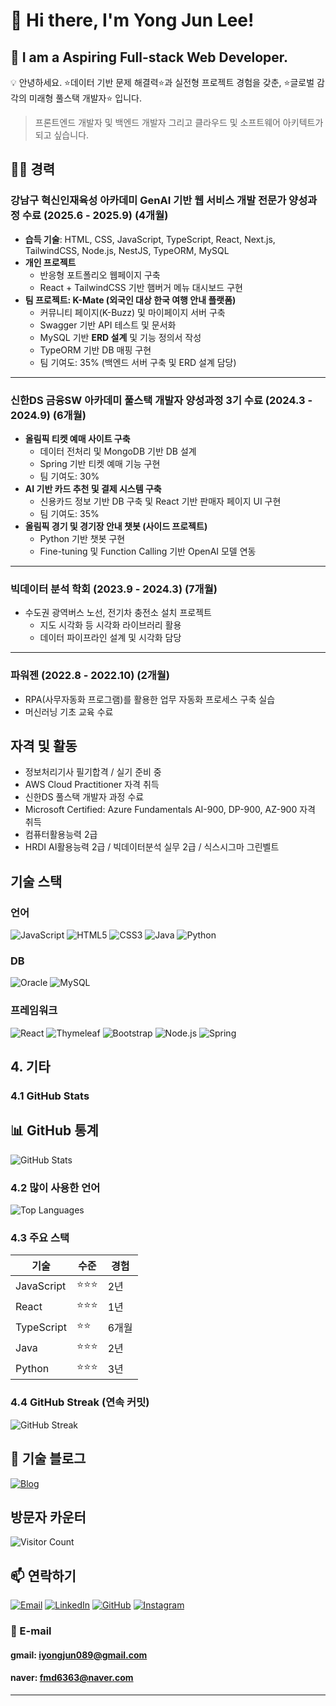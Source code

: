 # 👋 Hi there, I'm Yong Jun Lee! 
## 🚀 I am a **Aspiring Full-stack Web Developer**.
💡 안녕하세요. ⭐데이터 기반 문제 해결력⭐과 실전형 프로젝트 경험을 갖춘, ⭐글로벌 감각의 미래형 풀스택 개발자⭐ 입니다.

> 프론트엔드 개발자 및 백엔드 개발자 그리고 클라우드 및 소프트웨어 아키텍트가 되고 싶습니다.

## 🧑‍💻 경력

### 강남구 혁신인재육성 아카데미 GenAI 기반 웹 서비스 개발 전문가 양성과정 수료 (2025.6 - 2025.9) (4개월)  
- **습득 기술**: HTML, CSS, JavaScript, TypeScript, React, Next.js, TailwindCSS, Node.js, NestJS, TypeORM, MySQL  
- **개인 프로젝트**  
  - 반응형 포트폴리오 웹페이지 구축  
  - React + TailwindCSS 기반 햄버거 메뉴 대시보드 구현  
- **팀 프로젝트: K-Mate (외국인 대상 한국 여행 안내 플랫폼)**  
  - 커뮤니티 페이지(K-Buzz) 및 마이페이지 서버 구축  
  - Swagger 기반 API 테스트 및 문서화  
  - MySQL 기반 **ERD 설계** 및 기능 정의서 작성  
  - TypeORM 기반 DB 매핑 구현
  - 팀 기여도: 35% (백엔드 서버 구축 및 ERD 설계 담당)

---

### 신한DS 금융SW 아카데미 풀스택 개발자 양성과정 3기 수료 (2024.3 - 2024.9) (6개월)  
- **올림픽 티켓 예매 사이트 구축**  
  - 데이터 전처리 및 MongoDB 기반 DB 설계  
  - Spring 기반 티켓 예매 기능 구현  
  - 팀 기여도: 30%  
- **AI 기반 카드 추천 및 결제 시스템 구축**  
  - 신용카드 정보 기반 DB 구축 및 React 기반 판매자 페이지 UI 구현   
  - 팀 기여도: 35%  
- **올림픽 경기 및 경기장 안내 챗봇 (사이드 프로젝트)**  
  - Python 기반 챗봇 구현  
  - Fine-tuning 및 Function Calling 기반 OpenAI 모델 연동  

---

### 빅데이터 분석 학회 (2023.9 - 2024.3) (7개월)  
- 수도권 광역버스 노선, 전기차 충전소 설치 프로젝트  
  - 지도 시각화 등 시각화 라이브러리 활용  
  - 데이터 파이프라인 설계 및 시각화 담당  

---

### 파워젠 (2022.8 - 2022.10) (2개월)  
- RPA(사무자동화 프로그램)를 활용한 업무 자동화 프로세스 구축 실습  
- 머신러닝 기초 교육 수료  

 
## 자격 및 활동

- 정보처리기사 필기합격 / 실기 준비 중
- AWS Cloud Practitioner 자격 취득
- 신한DS 풀스택 개발자 과정 수료
- Microsoft Certified: Azure Fundamentals AI-900, DP-900, AZ-900 자격 취득
- 컴퓨터활용능력 2급
- HRDI AI활용능력 2급 / 빅데이터분석 실무 2급 / 식스시그마 그린벨트


## 기술 스택

### 언어
![JavaScript](https://img.shields.io/badge/-JavaScript-F7DF1E?style=flat-square&logo=javascript&logoColor=black)
![HTML5](https://img.shields.io/badge/html5-%23E34F26.svg?style=for-the-badge&logo=html5&logoColor=white)
![CSS3](https://img.shields.io/badge/css3-%231572B6.svg?style=for-the-badge&logo=css3&logoColor=white)
![Java](https://img.shields.io/badge/java-%23ED8B00.svg?style=for-the-badge&logo=openjdk&logoColor=white)
![Python](https://img.shields.io/badge/-Python-3776AB?style=flat-square&logo=python&logoColor=white)

### DB
![Oracle](https://img.shields.io/badge/Oracle-F80000?style=for-the-badge&logo=oracle&logoColor=white)
![MySQL](https://img.shields.io/badge/mysql-4479A1.svg?style=for-the-badge&logo=mysql&logoColor=white)

### 프레임워크
![React](https://img.shields.io/badge/-React-61DAFB?style=flat-square&logo=react&logoColor=black)
![Thymeleaf](https://img.shields.io/badge/Thymeleaf-%23005C0F.svg?style=for-the-badge&logo=Thymeleaf&logoColor=white)
![Bootstrap](https://img.shields.io/badge/bootstrap-%238511FA.svg?style=for-the-badge&logo=bootstrap&logoColor=white)
![Node.js](https://img.shields.io/badge/-Node.js-339933?style=flat-square&logo=node.js&logoColor=white)
![Spring](https://img.shields.io/badge/spring-%236DB33F.svg?style=for-the-badge&logo=spring&logoColor=white)

## 4. 기타

### 4.1 GitHub Stats 

## 📊 GitHub 통계

![GitHub Stats](https://github-readme-stats.vercel.app/api?username=yongjun1994&show_icons=true&theme=radical)


### 4.2 많이 사용한 언어 


![Top Languages](https://github-readme-stats.vercel.app/api/top-langs/?username=yongjun1994&layout=compact&theme=radical&cache_seconds=86400)


### 4.3 주요 스택

| 기술       | 수준       | 경험 |
| ---------- | ---------- | ---- |
| JavaScript | ⭐⭐⭐ | 2년  |
| React      | ⭐⭐⭐   | 1년  |
| TypeScript | ⭐⭐ | 6개월  |
| Java      | ⭐⭐⭐   | 2년  |
| Python | ⭐⭐⭐ | 3년  |


### 4.4 GitHub Streak (연속 커밋)


![GitHub Streak](https://github-readme-streak-stats.herokuapp.com/?user=yongjun1994&theme=radical)

## 📝 기술 블로그

[![Blog](https://img.shields.io/badge/-Blog-03C75A?style=flat-square&logo=naver&logoColor=white)](https://blog.naver.com/colabdiary)

##  방문자 카운터

![Visitor Count](https://hits.seeyoufarm.com/api/count/incr/badge.svg?url=https://github.com/yongjun1994&count_bg=%2379C83D&title_bg=%23555555&icon=github.svg&icon_color=%23E7E7E7&title=visits&edge_flat=false)



## 📫 연락하기

[![Email](https://img.shields.io/badge/-Email-D14836?style=flat-square&logo=gmail&logoColor=white)](mailto:iyongjun089@gmail.com)
[![LinkedIn](https://img.shields.io/badge/-LinkedIn-0077B5?style=flat-square&logo=linkedin&logoColor=white)](https://www.linkedin.com/in/yongjunlee-b8a49924b)
[![GitHub](https://img.shields.io/badge/-GitHub-181717?style=flat-square&logo=github&logoColor=white)](https://github.com/yongjun1994)
[![Instagram](https://img.shields.io/badge/-Instagram-E4405F?style=flat-square&logo=instagram&logoColor=white)](https://instagram.com/mikediary1)

### 📧 E-mail
#### gmail: iyongjun089@gmail.com
#### naver: fmd6363@naver.com
---



